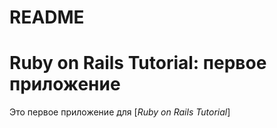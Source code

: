 # README

# Ruby on Rails Tutorial: первое приложение

Это первое приложение для
[*Ruby on Rails Tutorial*]